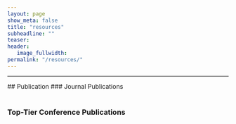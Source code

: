 ```yaml
---
layout: page
show_meta: false
title: "resources"
subheadline: ""
teaser: 
header:
   image_fullwidth: 
permalink: "/resources/"
---
```


<!-- ## Video

---
#### GLiT
<div>
<br>
<iframe width="560" height="315" src="https://www.youtube.com/embed/NZQc6-_eNRE" title="YouTube video player" frameborder="0" allow="accelerometer; autoplay; clipboard-write; encrypted-media; gyroscope; picture-in-picture" allowfullscreen></iframe>

</div> -->

<hr>
## Publication
### Journal Publications
<div id="journal_list"></div>


<br>


### Top-Tier Conference Publications
<div id="conference_list"></div>


<script src="../assets/js/pub_gen.js">